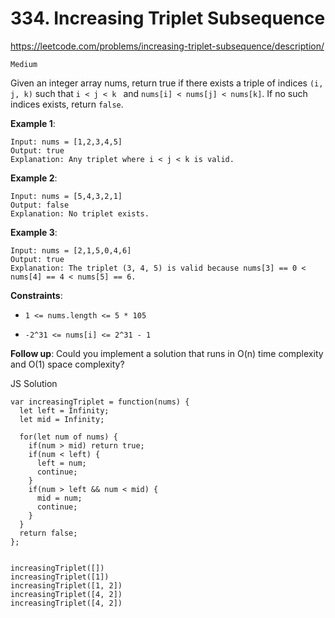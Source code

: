 # 334. Increasing Triplet Subsequence

https://leetcode.com/problems/increasing-triplet-subsequence/description/

`Medium`

Given an integer array nums, return true if there exists  a triple of indices `(i, j, k)` such that `i < j < k ` and `nums[i] < nums[j] < nums[k]`. If no such indices exists, return `false`.

**Example 1**:
```
Input: nums = [1,2,3,4,5]
Output: true
Explanation: Any triplet where i < j < k is valid.
```

**Example 2**:
```
Input: nums = [5,4,3,2,1]
Output: false
Explanation: No triplet exists.
```

**Example 3**:
```
Input: nums = [2,1,5,0,4,6]
Output: true
Explanation: The triplet (3, 4, 5) is valid because nums[3] == 0 < nums[4] == 4 < nums[5] == 6.
```

**Constraints**:

* `1 <= nums.length <= 5 * 105`
  
* `-2^31 <= nums[i] <= 2^31 - 1`

**Follow up**: Could you implement a solution that runs in O(n) time complexity and O(1) space complexity?


JS Solution

```
var increasingTriplet = function(nums) {
  let left = Infinity;
  let mid = Infinity;

  for(let num of nums) {  
    if(num > mid) return true;
    if(num < left) {
      left = num;
      continue;
    }
    if(num > left && num < mid) {
      mid = num;
      continue;
    }
  }
  return false;
};


increasingTriplet([])
increasingTriplet([1])
increasingTriplet([1, 2])
increasingTriplet([4, 2])
increasingTriplet([4, 2])
```